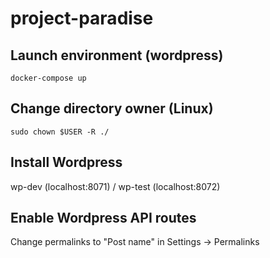 # project-paradise

## Launch  environment (wordpress)
`docker-compose up`

## Change directory owner (Linux)
`sudo chown $USER -R ./`

## Install Wordpress
wp-dev (localhost:8071) / wp-test (localhost:8072)

## Enable Wordpress API routes
Change permalinks to "Post name" in Settings -> Permalinks